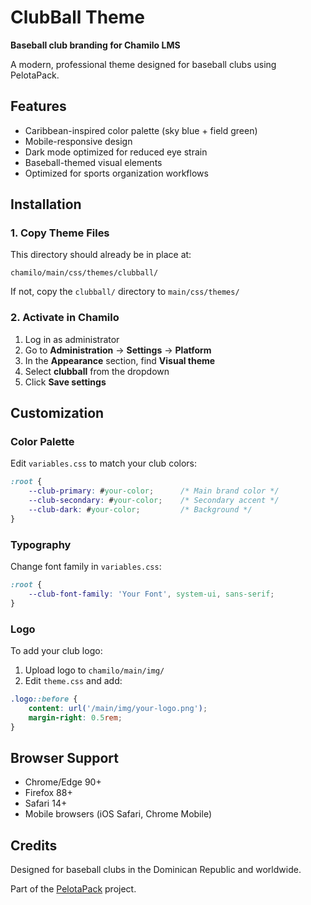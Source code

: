 # ClubBall Theme

**Baseball club branding for Chamilo LMS**

A modern, professional theme designed for baseball clubs using PelotaPack.

## Features

- Caribbean-inspired color palette (sky blue + field green)
- Mobile-responsive design
- Dark mode optimized for reduced eye strain
- Baseball-themed visual elements
- Optimized for sports organization workflows

## Installation

### 1. Copy Theme Files

This directory should already be in place at:
```
chamilo/main/css/themes/clubball/
```

If not, copy the `clubball/` directory to `main/css/themes/`

### 2. Activate in Chamilo

1. Log in as administrator
2. Go to **Administration** → **Settings** → **Platform**
3. In the **Appearance** section, find **Visual theme**
4. Select **clubball** from the dropdown
5. Click **Save settings**

## Customization

### Color Palette

Edit `variables.css` to match your club colors:

```css
:root {
    --club-primary: #your-color;      /* Main brand color */
    --club-secondary: #your-color;    /* Secondary accent */
    --club-dark: #your-color;         /* Background */
}
```

### Typography

Change font family in `variables.css`:

```css
:root {
    --club-font-family: 'Your Font', system-ui, sans-serif;
}
```

### Logo

To add your club logo:

1. Upload logo to `chamilo/main/img/`
2. Edit `theme.css` and add:

```css
.logo::before {
    content: url('/main/img/your-logo.png');
    margin-right: 0.5rem;
}
```

## Browser Support

- Chrome/Edge 90+
- Firefox 88+
- Safari 14+
- Mobile browsers (iOS Safari, Chrome Mobile)

## Credits

Designed for baseball clubs in the Dominican Republic and worldwide.

Part of the [PelotaPack](../../../plugin/pelota_pack/) project.
